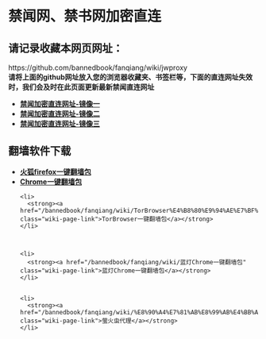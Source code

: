 <h1>禁闻网、禁书网加密直连</h1> 
<h2>请记录收藏本网页网址：</h2>https://github.com/bannedbook/fanqiang/wiki/jwproxy <strong>
<br/>请将上面的github网址放入您的浏览器收藏夹、书签栏等，下面的直连网址失效时，我们会及时在此页面更新最新禁闻直连网址 </strong>
<div class="boxed-group-inner wiki-auxiliary-content wiki-auxiliary-content-no-bg">

  <ul class="wiki-pages" data-filterable-for="wiki-pages-filter" data-filterable-type="substring">
    <li>
      <strong><a href="http://b1.myasdf.com/" class="wiki-page-link" target="_blank">禁闻加密直连网址-镜像一</a></strong>
    </li>  
    <li>
      <strong><a href="http://b1.myasf.net/" class="wiki-page-link" target="_blank">禁闻加密直连网址-镜像二</a></strong>
    </li>
    <li>
      <strong><a href="http://z01.01.dynamic-dns.net/" class="wiki-page-link" target="_blank">禁闻加密直连网址-镜像三</a></strong>
    </li>


  </ul>

</div>
<h2>翻墙软件下载</h2> 
<div class="boxed-group-inner wiki-auxiliary-content wiki-auxiliary-content-no-bg">
  <ul class="wiki-pages" data-filterable-for="wiki-pages-filter" data-filterable-type="substring">

 <li>
      <strong><a href="/bannedbook/fanqiang/wiki/%E7%81%AB%E7%8B%90firefox%E4%B8%80%E9%94%AE%E7%BF%BB%E5%A2%99%E5%8C%85" class="wiki-page-link">火狐firefox一键翻墙包</a></strong>
    </li>    
    <li>
      <strong><a href="/bannedbook/fanqiang/wiki/Chrome%E4%B8%80%E9%94%AE%E7%BF%BB%E5%A2%99%E5%8C%85" class="wiki-page-link">Chrome一键翻墙包</a></strong>
    </li>



    <li>
      <strong><a href="/bannedbook/fanqiang/wiki/TorBrowser%E4%B8%80%E9%94%AE%E7%BF%BB%E5%A2%99%E5%8C%85" class="wiki-page-link">TorBrowser一键翻墙包</a></strong>
    </li>


 
    <li>
      <strong><a href="/bannedbook/fanqiang/wiki/蓝灯Chrome一键翻墙包" class="wiki-page-link">蓝灯Chrome一键翻墙包</a></strong>
    </li>
   

    <li>
      <strong><a href="/bannedbook/fanqiang/wiki/%E8%90%A4%E7%81%AB%E8%99%AB%E4%BB%A3%E7%90%86" class="wiki-page-link">萤火虫代理</a></strong>
    </li>
  </ul>
</div>